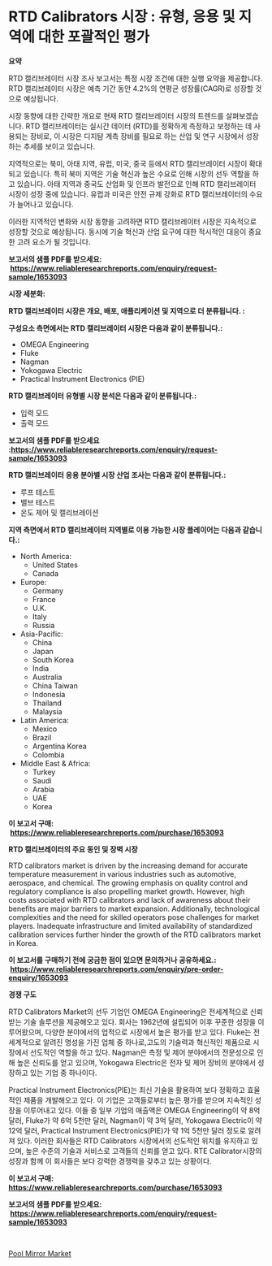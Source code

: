 <p><h1>RTD Calibrators 시장 : 유형, 응용 및 지역에 대한 포괄적인 평가</h1></p><p><strong>요약</strong></p>
<p><p>RTD 캘리브레이터 시장 조사 보고서는 특정 시장 조건에 대한 실행 요약을 제공합니다. RTD 캘리브레이터 시장은 예측 기간 동안 4.2%의 연평균 성장률(CAGR)로 성장할 것으로 예상됩니다.</p><p>시장 동향에 대한 간략한 개요로 현재 RTD 캘리브레이터 시장의 트렌드를 살펴보겠습니다. RTD 캘리브레이터는 실시간 데이터 (RTD)를 정확하게 측정하고 보정하는 데 사용되는 장비로, 이 시장은 디지턈 계측 장비를 필요로 하는 산업 및 연구 시장에서 성장하는 추세를 보이고 있습니다.</p><p>지역적으로는 북미, 아태 지역, 유럽, 미국, 중국 등에서 RTD 캘리브레이터 시장이 확대되고 있습니다. 특히 북미 지역은 기술 혁신과 높은 수요로 인해 시장의 선두 역할을 하고 있습니다. 아태 지역과 중국도 산업화 및 인프라 발전으로 인해 RTD 캘리브레이터 시장이 성장 중에 있습니다. 유럽과 미국은 안전 규제 강화로 RTD 캘리브레이터의 수요가 늘어나고 있습니다.</p><p>이러한 지역적인 변화와 시장 동향을 고려하면 RTD 캘리브레이터 시장은 지속적으로 성장할 것으로 예상됩니다. 동시에 기술 혁신과 산업 요구에 대한 적시적인 대응이 중요한 고려 요소가 될 것입니다.</p></p>
<p><strong>보고서의 샘플 PDF를 받으세요: &nbsp;<a href="https://www.reliableresearchreports.com/enquiry/request-sample/1653093">https://www.reliableresearchreports.com/enquiry/request-sample/1653093</a></strong></p>
<p><strong>시장 세분화:</strong></p>
<p><strong> RTD 캘리브레이터 시장은 개요, 배포, 애플리케이션 및 지역으로 더 분류됩니다. :</strong></p>
<p><strong>구성요소 측면에서는 RTD 캘리브레이터 시장은 다음과 같이 분류됩니다.:</strong></p>
<p><ul><li>OMEGA Engineering</li><li>Fluke</li><li>Nagman</li><li>Yokogawa Electric</li><li>Practical Instrument Electronics (PIE)</li></ul></p>
<p><strong> RTD 캘리브레이터 유형별 시장 분석은 다음과 같이 분류됩니다.:</strong></p>
<p><ul><li>입력 모드</li><li>출력 모드</li></ul></p>
<p><strong>보고서의 샘플 PDF를 받으세요 :<a href="https://www.reliableresearchreports.com/enquiry/request-sample/1653093">https://www.reliableresearchreports.com/enquiry/request-sample/1653093</a></strong></p>
<p><strong> RTD 캘리브레이터 응용 분야별 시장 산업 조사는 다음과 같이 분류됩니다.:</strong></p>
<p><ul><li>루프 테스트</li><li>밸브 테스트</li><li>온도 제어 및 캘리브레이션</li></ul></p>
<p><strong>지역 측면에서 RTD 캘리브레이터 지역별로 이용 가능한 시장 플레이어는 다음과 같습니다.:</strong></p>
<p><ul>
    <li>
        North America:
        <ul>
            <li>United States</li>
            <li>Canada</li>
        </ul>
    </li>
    <li>
        Europe:
        <ul>
            <li>Germany</li>
            <li>France</li>
            <li>U.K.</li>
            <li>Italy</li>
            <li>Russia</li>
        </ul>
    </li>
    <li>
        Asia-Pacific:
        <ul>
            <li>China</li>
            <li>Japan</li>
            <li>South Korea</li>
            <li>India</li>
            <li>Australia</li>
            <li>China Taiwan</li>
            <li>Indonesia</li>
            <li>Thailand</li>
            <li>Malaysia</li>
        </ul>
    </li>
    <li>
        Latin America:
        <ul>
            <li>Mexico</li>
            <li>Brazil</li>
            <li>Argentina Korea</li>
            <li>Colombia</li>
        </ul>
    </li>
    <li>
        Middle East & Africa:
        <ul>
            <li>Turkey</li>
            <li>Saudi</li>
            <li>Arabia</li>
            <li>UAE</li>
            <li>Korea</li>
        </ul>
    </li>
    </ul></p>
<p><strong>이 보고서 구매: &nbsp;<a href="https://www.reliableresearchreports.com/purchase/1653093">https://www.reliableresearchreports.com/purchase/1653093</a></strong></p>
<p><strong>RTD 캘리브레이터의 주요 동인 및 장벽 시장</strong></p>
<p><p>RTD calibrators market is driven by the increasing demand for accurate temperature measurement in various industries such as automotive, aerospace, and chemical. The growing emphasis on quality control and regulatory compliance is also propelling market growth. However, high costs associated with RTD calibrators and lack of awareness about their benefits are major barriers to market expansion. Additionally, technological complexities and the need for skilled operators pose challenges for market players. Inadequate infrastructure and limited availability of standardized calibration services further hinder the growth of the RTD calibrators market in Korea.</p></p>
<p><strong>이 보고서를 구매하기 전에 궁금한 점이 있으면 문의하거나 공유하세요.: &nbsp;<a href="https://www.reliableresearchreports.com/enquiry/pre-order-enquiry/1653093">https://www.reliableresearchreports.com/enquiry/pre-order-enquiry/1653093</a></strong></p>
<p><strong>경쟁 구도</strong></p>
<p><p>RTD Calibrators Market의 선두 기업인 OMEGA Engineering은 전세계적으로 신뢰받는 기술 솔루션을 제공해오고 있다. 회사는 1962년에 설립되어 이후 꾸준한 성장을 이루어왔으며, 다양한 분야에서의 업적으로 시장에서 높은 평가를 받고 있다. Fluke는 전 세계적으로 알려진 명성을 가진 업체 중 하나로,고도의 기술력과 혁신적인 제품으로 시장에서 선도적인 역할을 하고 있다. Nagman은 측정 및 제어 분야에서의 전문성으로 인해 높은 신뢰도를 얻고 있으며, Yokogawa Electric은 전자 및 제어 장비의 분야에서 성장하고 있는 기업 중 하나이다. </p><p>Practical Instrument Electronics(PIE)는 최신 기술을 활용하여 보다 정확하고 효율적인 제품을 개발해오고 있다. 이 기업은 고객들로부터 높은 평가를 받으며 지속적인 성장을 이루어내고 있다. 이들 중 일부 기업의 매출액은 OMEGA Engineering이 약 8억 달러, Fluke가 약 6억 5천만 달러, Nagman이 약 3억 달러, Yokogawa Electric이 약 12억 달러, Practical Instrument Electronics(PIE)가 약 1억 5천만 달러 정도로 알려져 있다. 이러한 회사들은 RTD Calibrators 시장에서의 선도적인 위치를 유지하고 있으며, 높은 수준의 기술과 서비스로 고객들의 신뢰를 얻고 있다. RTE Calibrator시장의 성장과 함께 이 회사들은 보다 강력한 경쟁력을 갖추고 있는 상황이다.</p></p>
<p><strong>이 보고서 구매: &nbsp; <a href="https://www.reliableresearchreports.com/purchase/1653093">https://www.reliableresearchreports.com/purchase/1653093</a></strong></p>
<p><strong>보고서의 샘플 PDF를 받으세요: &nbsp;<a href="https://www.reliableresearchreports.com/enquiry/request-sample/1653093">https://www.reliableresearchreports.com/enquiry/request-sample/1653093</a></strong><strong></strong></p>
<p>&nbsp;</p>
<p><p><a href="https://fearless-okapi-6c8.notion.site/Global-Pool-Mirror-Market-by-Types-Applications-and-Major-Players-with-Regional-Growth-Rate-Analy-e161b50dc0934db38d2ded273cfd1ca5">Pool Mirror Market</a></p></p>